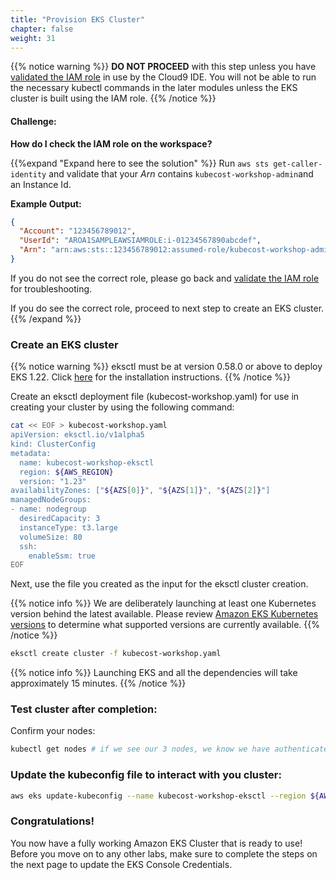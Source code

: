 ```yaml
---
title: "Provision EKS Cluster"
chapter: false
weight: 31
---
```



{{% notice warning %}}
**DO NOT PROCEED** with this step unless you have [validated the IAM role](/2_setup/27_workspaceiam.html#validate-the-iam-role) in use by the Cloud9 IDE. You will not be able to run the necessary kubectl commands in the later modules unless the EKS cluster is built using the IAM role.
{{% /notice %}}

#### Challenge:

**How do I check the IAM role on the workspace?**

{{%expand "Expand here to see the solution" %}}
Run `aws sts get-caller-identity` and validate that your _Arn_ contains `kubecost-workshop-admin`and an Instance Id.

**Example Output:**

```json
{
  "Account": "123456789012",
  "UserId": "AROA1SAMPLEAWSIAMROLE:i-01234567890abcdef",
  "Arn": "arn:aws:sts::123456789012:assumed-role/kubecost-workshop-admin/i-01234567890abcdef"
}
```

If you do not see the correct role, please go back and [validate the IAM role](/2_setup/27_workspaceiam.html#validate-the-iam-role) for troubleshooting.

If you do see the correct role, proceed to next step to create an EKS cluster.
{{% /expand %}}

### Create an EKS cluster

{{% notice warning %}}
eksctl must be at version 0.58.0 or above to deploy EKS 1.22. Click [here](/2_setup/24_clistools.html#install-eksctl) for the installation instructions.
{{% /notice %}}

Create an eksctl deployment file (kubecost-workshop.yaml) for use in creating your cluster by using the following command:

```bash
cat << EOF > kubecost-workshop.yaml
apiVersion: eksctl.io/v1alpha5
kind: ClusterConfig
metadata:
  name: kubecost-workshop-eksctl
  region: ${AWS_REGION}
  version: "1.23"
availabilityZones: ["${AZS[0]}", "${AZS[1]}", "${AZS[2]}"]
managedNodeGroups:
- name: nodegroup
  desiredCapacity: 3
  instanceType: t3.large
  volumeSize: 80
  ssh:
    enableSsm: true
EOF
```

Next, use the file you created as the input for the eksctl cluster creation.

{{% notice info %}}
We are deliberately launching at least one Kubernetes version behind the latest available.  Please review [Amazon EKS Kubernetes versions](https://docs.aws.amazon.com/eks/latest/userguide/kubernetes-versions.html) to determine what supported versions are currently available.
{{% /notice %}}

```bash
eksctl create cluster -f kubecost-workshop.yaml
```

{{% notice info %}}
Launching EKS and all the dependencies will take approximately 15 minutes.
{{% /notice %}}

### Test cluster after completion:

Confirm your nodes:

```bash
kubectl get nodes # if we see our 3 nodes, we know we have authenticated correctly
```

### Update the kubeconfig file to interact with you cluster:

```bash
aws eks update-kubeconfig --name kubecost-workshop-eksctl --region ${AWS_REGION}
```

<!-- #### Export the Worker Role Name for use throughout the workshop:

```bash
STACK_NAME=$(eksctl get nodegroup --cluster kubecost-workshop-eksctl -o json | jq -r '.[].StackName')
ROLE_NAME=$(aws cloudformation describe-stack-resources --stack-name $STACK_NAME | jq -r '.StackResources[] | select(.ResourceType=="AWS::IAM::Role") | .PhysicalResourceId')
echo "export ROLE_NAME=${ROLE_NAME}" | tee -a ~/.bash_profile
``` -->

### Congratulations!

You now have a fully working Amazon EKS Cluster that is ready to use! Before you move on to any other labs, make sure to complete the steps on the next page to update the EKS Console Credentials.
